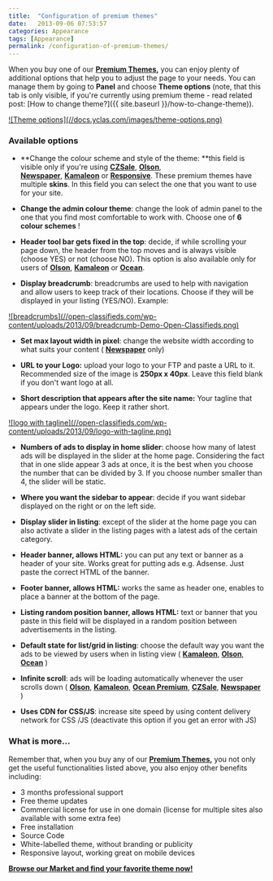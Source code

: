 ```yaml
---
title:  "Configuration of premium themes"
date:   2013-09-06 07:53:57
categories: Appearance
tags: [Appearance]
permalink: /configuration-of-premium-themes/
---
```

When you buy one of our **[Premium Themes](/market/),** you can enjoy plenty of additional options that help you to adjust the page to your needs. You can manage them by going to **Panel** and choose **Theme options** (note, that this tab is only visible, if you're currently using premium theme - read related post: [How to change theme?]({{ site.baseurl }}/how-to-change-theme)).  

<a href="{{ site.baseurl }}/images/theme-options.png" class="thumbnail gallery-item" data-gallery>
![Theme options](//docs.yclas.com/images/theme-options.png) 
</a>

### Available options

+ **Change the colour scheme and style of the theme: **this field is visible only if you're using **[CZSale](http://market.open-classifieds.com/themes/CZSale.html)**, **[Olson](http://market.open-classifieds.com/themes/olson.html)**, **[Newspaper](http://market.open-classifieds.com/themes/newspaper.html)**, **[Kamaleon](http://market.open-classifieds.com/themes/Kamaleon.html)** or **[Responsive](http://market.open-classifieds.com/themes/responsive.html)**. These premium themes have multiple **skins**. In this field you can select the one that you want to use for your site.

+ **Change the admin colour theme**: change the look of admin panel to the one that you find most comfortable to work with. Choose one of **6 colour schemes** !

+ **Header tool bar gets fixed in the top**: decide, if while scrolling your page down, the header from the top moves and is always visible (choose YES) or not (choose NO). This option is also available only for users of **[Olson](http://market.open-classifieds.com/themes/olson.html)**, **[Kamaleon](http://market.open-classifieds.com/themes/Kamaleon.html)** or **[Ocean](http://http://market.open-classifieds.com/themes/ocean.html)**.

+ **Display breadcrumb**: breadcrumbs are used to help with navigation and allow users to keep track of their locations. Choose if they will be displayed in your listing (YES/NO). Example:

<a href="//open-classifieds.com/wp-content/uploads/2013/09/breadcrumb-Demo-Open-Classifieds.png" class="thumbnail gallery-item" data-gallery>
![breadcrumbs](//open-classifieds.com/wp-content/uploads/2013/09/breadcrumb-Demo-Open-Classifieds.png)
</a>

+ **Set max layout width in pixel**: change the website width according to what suits your content ( **[Newspaper](http://market.open-classifieds.com/themes/newspaper.html)** only)

+ **URL to your Logo:** upload your logo to your FTP and paste a URL to it. Recommended size of the image is **250px x 40px**. Leave this field blank if you don't want logo at all.

+ **Short description that appears after the site name:** Your tagline that appears under the logo. Keep it rather short.

<a href="//open-classifieds.com/wp-content/uploads/2013/09/logo-with-tagline.png" class="thumbnail gallery-item" data-gallery>
![logo with tagline](//open-classifieds.com/wp-content/uploads/2013/09/logo-with-tagline.png)
</a>

+ **Numbers of ads to display in home slider**: choose how many of latest ads will be displayed in the slider at the home page. Considering the fact that in one slide appear 3 ads at once, it is the best when you choose the number that can be divided by 3. If you choose number smaller than 4, the slider will be static.

+ **Where you want the sidebar to appear**: decide if you want sidebar displayed on the right or on the left side.

+ **Display slider in listing**: except of the slider at the home page you can also activate a slider in the listing pages with a latest ads of the certain category.

+ **Header banner, allows HTML:** you can put any text or banner as a header of your site. Works great for putting ads e.g. Adsense. Just paste the correct HTML of the banner.

+ **Footer banner, allows HTML:** works the same as header one, enables to place a banner at the bottom of the page.

+ **Listing random position banner, allows HTML:** text or banner that you paste in this field will be displayed in a random position between advertisements in the listing.

+ **Default state for list/grid in listing**: choose the default way you want the ads to be viewed by users when in listing view ( **[Kamaleon](http://market.open-classifieds.com/themes/Kamaleon.html)**, **[Olson](http://market.open-classifieds.com/themes/olson.html)**, **[Ocean](http://market.open-classifieds.com/themes/ocean.html)** )

+ **Infinite scroll**: ads will be loading automatically whenever the user scrolls down ( **[Olson](http://market.open-classifieds.com/themes/olson.html)**, **[Kamaleon](http://market.open-classifieds.com/themes/Kamaleon.html)**, **[Ocean Premium](http://market.open-classifieds.com/themes/ocean.html)**, **[CZSale](http://market.open-classifieds.com/themes/CZSale.html)**, **[Newspaper](http://market.open-classifieds.com/themes/newspaper.html)** )

+ **Uses CDN for CSS/JS**: increase site speed by using content delivery network for CSS /JS (deactivate this option if you get an error with JS)

### What is more...

Remember that, when you buy any of our **[Premium Themes](http://open-classifieds.com/market/),** you not only get the useful functionalities listed above, you also enjoy other benefits including: 

* 3 months professional support
* Free theme updates
* Commercial license for use in one domain (license for multiple sites also available with some extra fee)
* Free installation
* Source Code
* White-labelled theme, without branding or publicity
* Responsive layout, working great on mobile devices

**[Browse our Market and find your favorite theme now!](http://open-classifieds.com/market/)**

